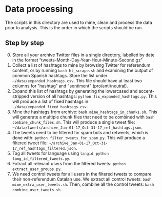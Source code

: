 # Data processing

The scripts in this directory are used to mine, clean and process the data prior to analysis.
This is the order in which the scripts should be run.

## Step by step
0. Store all your archive Twitter files in a single directory, labelled by date in the format "tweets-Month-Day-Year-Hour-Minute-Second.gz"
1. Collect a list of hashtags to mine by browsing Twitter for referendum content,
or by running `bash ht_scrape.sh` and examining the output of common Spanish hashtags. 
Store the list under `~/data/expanded_hashtags.csv`.
This file should have at least two columns for "hashtag" and "sentiment" (pro/anti/neutral).
2. Expand this list of hashtags by generating the lowercased and accent-stripped version of all hashtags: 
`python fix_expanded_hashtags.py`.
This will produce a list of fixed hashtags in `~/data/expanded_fixed_hashtags.csv`.
3. Mine the hashtags from archive: 
`bash mine_hashtags_in_chunks.sh`.
This will generate a multiple chunk files that need to be combined with `bash combine_chunk_files.sh`.
This will produce a single tweet file: `~/data/tweets/archive_Jan-01-17_Oct-31-17_ref_hashtags.json`.
4. The tweets need to be filtered for spam bots and retweets, which is done with: `python filter_tweets_for_spam.py`.
This will produce a filtered tweet file: `~/archive_Jan-01-17_Oct-31-17_ref_hashtags_filtered.json`.
5. Tag all tweets for language using `langid`: `python lang_id_filtered_tweets.py`.
6. Extract all relevant users from the filtered tweets: `python extract_user_groups.py`.
7. We need control tweets for all users in the filtered tweets to compare their non-referendum Catalan use.
We extract all control tweets: `bash mine_extra_user_tweets.sh`.
Then, combine all the control tweets: `bash combine_user_tweets.sh`.
